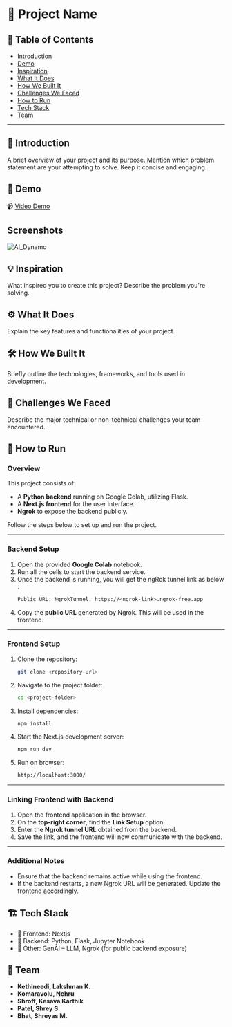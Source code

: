 # 🚀 Project Name

## 📌 Table of Contents
- [Introduction](#introduction)
- [Demo](#demo)
- [Inspiration](#inspiration)
- [What It Does](#what-it-does)
- [How We Built It](#how-we-built-it)
- [Challenges We Faced](#challenges-we-faced)
- [How to Run](#how-to-run)
- [Tech Stack](#tech-stack)
- [Team](#team)

---

## 🎯 Introduction
A brief overview of your project and its purpose. Mention which problem statement are your attempting to solve. Keep it concise and engaging.

## 🎥 Demo
📹 [Video Demo](https://drive.google.com/file/d/1zmFLBFS3XNKdTiJO50pXJetoDKBudZcW/view?usp=sharing)  
##  Screenshots
![AI_Dynamo](https://github.com/user-attachments/assets/d347b926-ad17-40b6-aec6-04c2ba4efe02)

## 💡 Inspiration
What inspired you to create this project? Describe the problem you're solving.

## ⚙️ What It Does
Explain the key features and functionalities of your project.

## 🛠️ How We Built It
Briefly outline the technologies, frameworks, and tools used in development.

## 🚧 Challenges We Faced
Describe the major technical or non-technical challenges your team encountered.

## 🏃 How to Run

### Overview
This project consists of:
- A **Python backend** running on Google Colab, utilizing Flask.
- A **Next.js frontend** for the user interface.
- **Ngrok** to expose the backend publicly.

Follow the steps below to set up and run the project.

---

### Backend Setup

1. Open the provided **Google Colab** notebook.
2. Run all the cells to start the backend service.
3. Once the backend is running, you will get the ngRok tunnel link as below :
   ```sh
   Public URL: NgrokTunnel: https://<ngrok-link>.ngrok-free.app
   ```
4. Copy the **public URL** generated by Ngrok. This will be used in the frontend.

---

### Frontend Setup

1. Clone the repository:
   ```sh
   git clone <repository-url>
   ```
2. Navigate to the project folder:
   ```sh
   cd <project-folder>
   ```
3. Install dependencies:
   ```sh
   npm install
   ```
4. Start the Next.js development server:
   ```sh
   npm run dev
   ```
5. Run on browser:
   ```sh
   http://localhost:3000/
   ```

---

### Linking Frontend with Backend

1. Open the frontend application in the browser.
2. On the **top-right corner**, find the **Link Setup** option.
3. Enter the **Ngrok tunnel URL** obtained from the backend.
4. Save the link, and the frontend will now communicate with the backend.

---

### Additional Notes
- Ensure that the backend remains active while using the frontend.
- If the backend restarts, a new Ngrok URL will be generated. Update the frontend accordingly.


## 🏗️ Tech Stack
- 🔹 Frontend: Nextjs
- 🔹 Backend: Python, Flask, Jupyter Notebook
- 🔹 Other: GenAI – LLM, Ngrok (for public backend exposure)

## 👥 Team
- **Kethineedi, Lakshman K.**
- **Komaravolu, Nehru**
- **Shroff, Kesava Karthik**
- **Patel, Shrey S.**
- **Bhat, Shreyas M.**
